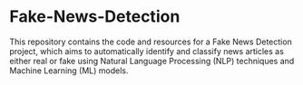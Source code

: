 # Fake-News-Detection
This repository contains the code and resources for a Fake News Detection project, which aims to automatically identify and classify news articles as either real or fake using Natural Language Processing (NLP) techniques and Machine Learning (ML) models.
